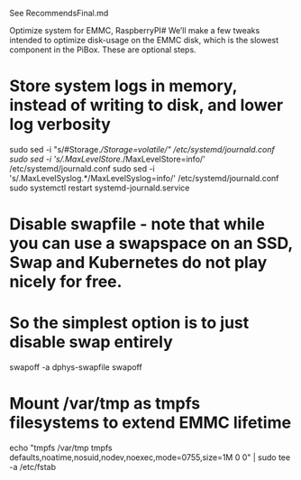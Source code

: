 See RecommendsFinal.md

Optimize system for EMMC, RaspberryPI#
We’ll make a few tweaks intended to optimize disk-usage on the EMMC disk, which is the slowest component in the PiBox. These are optional steps.

# Store system logs in memory, instead of writing to disk, and lower log verbosity
sudo sed -i "s/#Storage.*/Storage=volatile/" /etc/systemd/journald.conf
sudo sed -i 's/.MaxLevelStore.*/MaxLevelStore=info/' /etc/systemd/journald.conf
sudo sed -i 's/.MaxLevelSyslog.*/MaxLevelSyslog=info/' /etc/systemd/journald.conf
sudo systemctl restart systemd-journald.service

# Disable swapfile - note that while you can use a swapspace on an SSD, Swap and Kubernetes do not play nicely for free.
# So the simplest option is to just disable swap entirely
swapoff -a
dphys-swapfile swapoff

# Mount /var/tmp as tmpfs filesystems to extend EMMC lifetime
echo "tmpfs /var/tmp tmpfs defaults,noatime,nosuid,nodev,noexec,mode=0755,size=1M 0 0" | sudo tee -a /etc/fstab